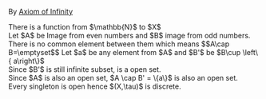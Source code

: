 
By [Axiom of Infinity](https://en.wikipedia.org/wiki/Zermelo%E2%80%93Fraenkel_set_theory#7._Axiom_of_infinity)
<p>
There is a function from $\mathbb{N}$ to $X$<br>
Let $A$ be Image from even numbers and $B$ image from odd numbers.<br>
There is no common element between them which means
$$A\cap B=\emptyset$$
Let $a$ be any element from $A$ and $B'$ be $B\cup \left\{ a\right\}$<br>
Since $B'$ is still infinite subset, is a open set.<br>
Since $A$ is also an open set, $A \cap B' = \{a\}$ is also an open set.<br>
Every singleton is open hence $(X,\tau)$ is discrete.
</p>